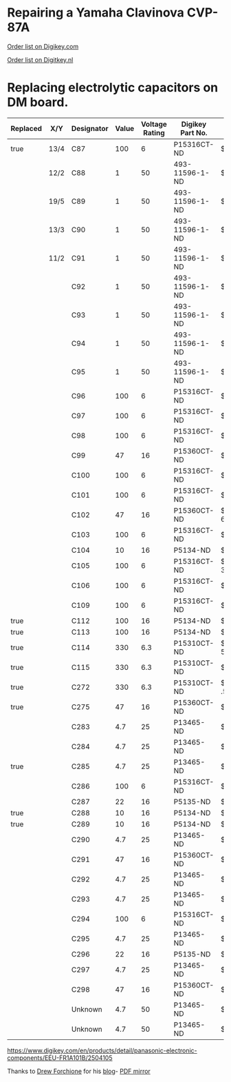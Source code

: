 # Repairing a Yamaha Clavinova CVP-87A

[Order list on Digikey.com](https://www.digikey.com/en/mylists/list/2U58THD9WK)

[Order list on Digitkey.nl](https://www.digikey.nl/nl/mylists/list/2U58THD9WK)

# Replacing electrolytic capacitors on DM board.

| Replaced | X/Y | Designator | Value | Voltage Rating | Digikey Part No. | Price |
| --- | --- | --- | --- | --- | --- | --- |
| true | 13/4 | C87 | 100 | 6 | P15316CT-ND | $0.53 |
| | 12/2 | C88 | 1 | 50 | 493-11596-1-ND | $0.46 | C88 | 1 | 50 | 493-11596-1-ND | $0.46 |
| | 19/5 | C89 | 1 | 50 | 493-11596-1-ND | $0.466  |
| | 13/3 | C90 | 1 | 50 | 493-11596-1-ND | $0.466  |
| | 11/2 | C91 | 1 | 50 | 493-11596-1-ND | $0.466  |
| | | C92 | 1 | 50 | 493-11596-1-ND | $0.466  |
| | | C93 | 1 | 50 | 493-11596-1-ND | $0.466  |
| | | C94 | 1 | 50 | 493-11596-1-ND | $0.466  |
| | | C95 | 1 | 50 | 493-11596-1-ND | $0.466  |
| | | C96 | 100 | 6 | P15316CT-ND | $0.53 |6 
| | | C97 | 100 | 6 | P15316CT-ND | $0.536  |
| | | C98 | 100 | 6 | P15316CT-ND | $0.536  |
| | | C99 | 47 | 16 | P15360CT-ND | $0.536  |
| | | C100 | 100 | 6 | P15316CT-ND | $0.536  |
| | | C101 | 100 | 6 | P15316CT-ND | $0.536  |
| | | C102 | 47 | 16 | P15360CT-ND | $0.53 6 |
| | | C103 | 100 | 6 | P15316CT-ND | $0.536  |
| | | C104 | 10 | 16 | P5134-ND | $0.206  |
| | | C105 | 100 | 6 | P15316CT-ND | $0.56 3 |
| | | C106 | 100 | 6 | P15316CT-ND | $0.536  |
| | | C109 | 100 | 6 | P15316CT-ND | $0.536  |
| true | | C112 | 100 | 16 | P5134-ND | $0.206  |
| true | | C113 | 100 | 16 | P5134-ND | $0.206  |
| true | | C114 | 330 | 6.3 | P15310CT-ND | $0.6 50 |
| true | | C115 | 330 | 6.3 | P15310CT-ND | $0.506  |
| true | | C272 | 330 | 6.3 | P15310CT-ND | $06 .50 |
| true | | C275 | 47 | 16 | P15360CT-ND | $0.536  |
| | | C283 | 4.7 | 25 | P13465-ND | $0.30 |
| | | C284 | 4.7 | 25 | P13465-ND | $0.30 |
| true | | C285 | 4.7 | 25 | P13465-ND | $0.30 |
| | | C286 | 100 | 6 | P15316CT-ND | $0.53 |
| | | C287 | 22 | 16 | P5135-ND | $0.20 |
| true | | C288 | 10 | 16 | P5134-ND | $0.20 |
| true| | C289 | 10 | 16 | P5134-ND | $0.20 |
| | | C290 | 4.7 | 25 | P13465-ND | $0.30 |
| | | C291 | 47 | 16 | P15360CT-ND | $0.53 |
| | | C292 | 4.7 | 25 | P13465-ND | $0.30 |
| | | C293 | 4.7 | 25 | P13465-ND | $0.30 |
| | | C294 | 100 | 6 | P15316CT-ND | $0.53 |
| | | C295 | 4.7 | 25 | P13465-ND | $0.30 |
| | | C296 | 22 | 16 | P5135-ND | $0.20 |
| | | C297 | 4.7 | 25 | P13465-ND | $0.30 |
| | | C298 | 47 | 16 | P15360CT-ND | $0.53 |
| | | Unknown | 4.7 | 50 | P13465-ND | $0.30 |
| | | Unknown | 4.7 | 50 | P13465-ND | $0.30 |


https://www.digikey.com/en/products/detail/panasonic-electronic-components/EEU-FR1A101B/2504105

Thanks to [Drew Forchione](https://drewforchione.wordpress.com/about-me/) for his [blog](https://drewforchione.wordpress.com/portfolio/yamaha-cvp-87a-repair/)- [PDF mirror](./documentation/diagrams/repair_cvp-87a_drewforchione.pdf)
